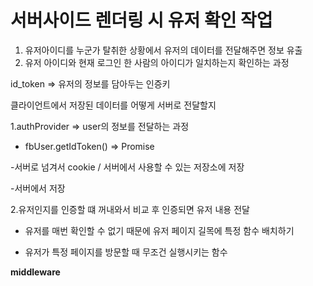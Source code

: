 # 서버사이드 렌더링 시 유저 확인 작업

1. 유저아이디를 누군가 탈취한 상황에서 유저의 데이터를 전달해주면 정보 유출
2. 유저 아이디와 현재 로그인 한 사람의 아이디가 일치하는지 확인하는 과정

id_token => 유저의 정보를 담아두는 인증키

클라이언트에서 저장된 데이터를 어떻게 서버로 전달할지

1.authProvider => user의 정보를 전달하는 과정

- fbUser.getIdToken() => Promise<string>

-서버로 넘겨서 cookie / 서버에서 사용할 수 있는 저장소에 저장

-서버에서 저장

2.유저인지를 인증할 떄 꺼내와서 비교 후 인증되면 유저 내용 전달

- 유저를 매번 확인할 수 없기 때문에 유저 페이지 길목에 특정 함수 배치하기

- 유저가 특정 페이지를 방문할 때 무조건 실행시키는 함수

**middleware**
